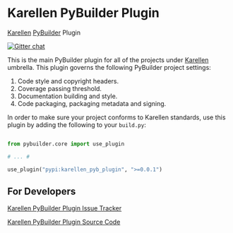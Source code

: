 # Karellen PyBuilder Plugin

[Karellen](https://www.karellen.co/karellen/) [PyBuilder](https://pybuilder.io/) Plugin

[![Gitter chat](https://badges.gitter.im/karellen/gitter.svg)](https://gitter.im/karellen/lobby)

This is the main PyBuilder plugin for all of the projects under [Karellen](https://www.karellen.co/) umbrella.
This plugin governs the following PyBuilder project settings:

1. Code style and copyright headers.
2. Coverage passing threshold.
3. Documentation building and style.
4. Code packaging, packaging metadata and signing.

In order to make sure your project conforms to Karellen standards, use this plugin by adding the following to your `build.py`:

```python

from pybuilder.core import use_plugin

# ... #

use_plugin("pypi:karellen_pyb_plugin", ">=0.0.1")

```

## For Developers

[Karellen PyBuilder Plugin Issue Tracker](https://github.com/karellen/karellen-pyb-plugin/issues)

[Karellen PyBuilder Plugin Source Code](https://github.com/karellen/karellen-pyb-plugin)
